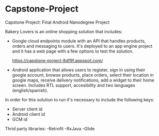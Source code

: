 # Capstone-Project
Capstone Project: Final Android Nanodegree Project

Bakery Lovers is an online shopping solution that includes:

- Google cloud endpoints module with an API that handles products, orders and messaging to users. It's deployed to an app engine project and it has a web page with a few options to test the solution.

  https://capstone-project-8df9f.appspot.com/
  
- Android application that allows users to register, sign in using their google account, browse products, place orders, select their location in google maps, receive delivery notifications, add a widget to their home screen. Includes RTL support, accesibility and two languages (english/spanish).

In order for this solution to run it's necessary to include the following keys:
- Server client id
- Android client id
- GCM id

Thrid party libraries:
-Retrofit
-RxJava
-Glide



